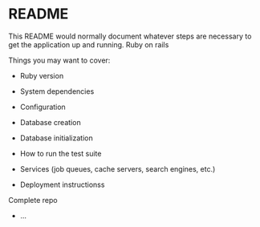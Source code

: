 # README

This README would normally document whatever steps are necessary to get the
application up and running.
Ruby on rails

Things you may want to cover:

* Ruby version

* System dependencies

* Configuration

* Database creation

* Database initialization

* How to run the test suite

* Services (job queues, cache servers, search engines, etc.)

* Deployment instructionss

Complete repo

* ...

